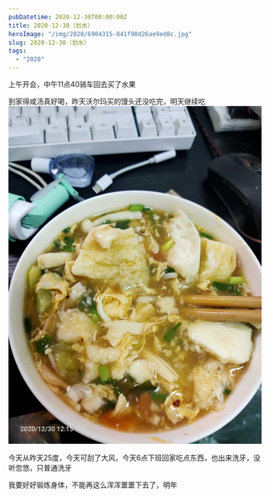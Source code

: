 ```yaml
---
pubDatetime: 2020-12-30T00:00:00Z
title: 2020-12-30（划水）
heroImage: "/img/2020/6904315-841f90d26ae9ed8c.jpg"
slug: 2020-12-30（划水）
tags:
  - "2020"
---
```


上午开会，中午11点40骑车回去买了水果

到家得咸汤真好喝，昨天沃尔玛买的馒头还没吃完，明天继续吃![](../../../../public/img/2020/6904315-841f90d26ae9ed8c.jpg)

今天从昨天25度，今天可刮了大风，今天6点下班回家吃点东西，也出来洗牙，没听忽悠，只普通洗牙

我要好好锻炼身体，不能再这么浑浑噩噩下去了，明年
